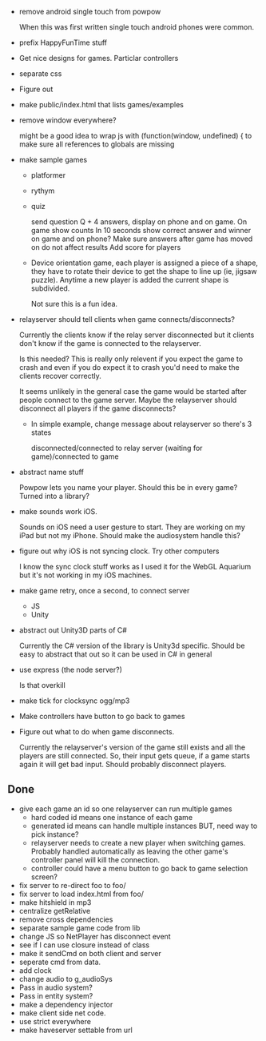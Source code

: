 *   remove android single touch from powpow

    When this was first written single touch android phones were common.

*   prefix HappyFunTime stuff
*   Get nice designs for games. Particlar controllers
*   separate css
*   Figure out

*   make public/index.html that lists games/examples

*   remove window everywhere?

    might be a good idea to wrap js with (function(window, undefined) { to make sure
    all references to globals are missing

*   make sample games

    *   platformer
    *   rythym
    *   quiz

        send question Q + 4 answers, display on phone and on game. On game show counts
        In 10 seconds show correct answer and winner on game and on phone?
        Make sure answers after game has moved on do not affect results
        Add score for players

     *  Device orientation game, each player is assigned a piece of a shape, they have
        to rotate their device to get the shape to line up (ie, jigsaw puzzle). Anytime
        a new player is added the current shape is subdivided.

        Not sure this is a fun idea.

*   relayserver should tell clients when game connects/disconnects?

    Currently the clients know if the relay server disconnected but it clients don't
    know if the game is connected to the relayserver.

    Is this needed? This is really only relevent if you expect the game to crash
    and even if you do expect it to crash you'd need to make the clients recover
    correctly.

    It seems unlikely in the general case the game would be started after people connect
    to the game server. Maybe the relayserver should disconnect all players if
    the game disconnects?

    *   In simple example, change message about relayserver so there's 3 states

        disconnected/connected to relay server (waiting for game)/connected to game

*   abstract name stuff

    Powpow lets you name your player. Should this be in every game? Turned into a library?

*   make sounds work iOS.

    Sounds on iOS need a user gesture to start. They are working on my iPad but not my iPhone.
    Should make the audiosystem handle this?

*   figure out why iOS is not syncing clock. Try other computers

    I know the sync clock stuff works as I used it for the WebGL Aquarium but it's not
    working in my iOS machines.

*   make game retry, once a second, to connect server

    *   JS
    *   Unity

*   abstract out Unity3D parts of C#

    Currently the C# version of the library is Unity3d specific. Should be easy to abstract that out
    so it can be used in C# in general

*   use express (the node server?)

    Is that overkill

*   make tick for clocksync ogg/mp3

*   Make controllers have button to go back to games

*   Figure out what to do when game disconnects.

    Currently the relayserver's version of the game still exists and all the players are still connected.
    So, their input gets queue, if a game starts again it will get bad input. Should probably disconnect
    players.

Done
----

*   give each game an id so one relayserver can run multiple games
    * hard coded id means one instance of each game
    * generated id means can handle multiple instances BUT, need way to pick instance?
    * relayserver needs to create a new player when switching games. Probably handled
      automatically as leaving the other game's controller panel will kill the connection.
    * controller could have a menu button to go back to game selection screen?
*   fix server to re-direct foo to foo/
*   fix server to load index.html from foo/
*   make hitshield in mp3
*   centralize getRelative
*   remove cross dependencies
*   separate sample game code from lib
*   change JS so NetPlayer has disconnect event
*   see if I can use closure instead of class
*   make it sendCmd on both client and server
*   seperate cmd from data.
*   add clock
*   change audio to g_audioSys
*   Pass in audio system?
*   Pass in entity system?
*   make a dependency injector
*   make client side net code.
*   use strict everywhere
*   make haveserver settable from url

